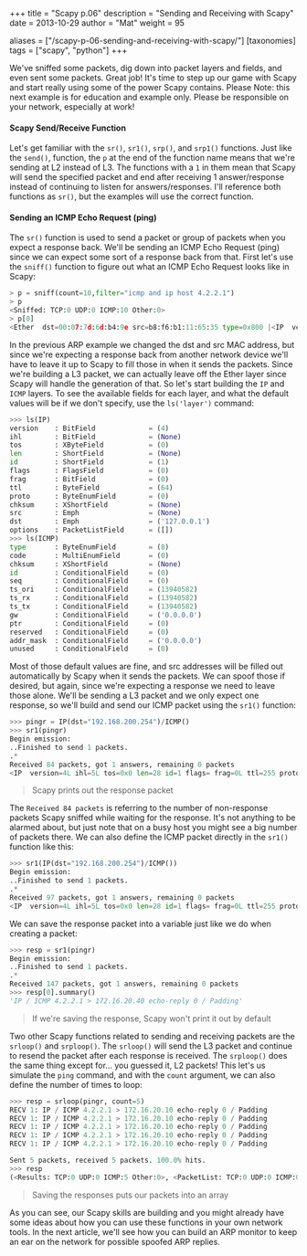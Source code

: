 +++
title = "Scapy p.06"
description = "Sending and Receiving with Scapy"
date = 2013-10-29
author = "Mat"
weight = 95

aliases = ["/scapy-p-06-sending-and-receiving-with-scapy/"]
[taxonomies]
tags = ["scapy", "python"]
+++

We've sniffed some packets, dig down into packet layers and fields, and even sent some packets. Great job! It's time to step up our game with Scapy and start really using some of the power Scapy contains. Please Note: this next example is for education and example only. Please be responsible on your network, especially at work!
<!-- more -->
#### Scapy Send/Receive Function

Let's get familiar with the `sr()`, `sr1()`, `srp()`, and `srp1()` functions. Just like the `send()`, function, the `p` at the end of the function name means that we're sending at L2 instead of L3. The functions with a `1` in them mean that Scapy will send the specified packet and end after receiving 1 answer/response instead of continuing to listen for answers/responses. I'll reference both functions as `sr()`, but the examples will use the correct function.

#### <!--more-->Sending an ICMP Echo Request (ping)

The `sr()` function is used to send a packet or group of packets when you expect a response back. We'll be sending an ICMP Echo Request (ping) since we can expect some sort of a response back from that. First let's use the `sniff()` function to figure out what an ICMP Echo Request looks like in Scapy:

```python
> p = sniff(count=10,filter="icmp and ip host 4.2.2.1")
> p
<Sniffed: TCP:0 UDP:0 ICMP:10 Other:0>
> p[0]
<Ether  dst=00:07:7d:6d:b4:9e src=b8:f6:b1:11:65:35 type=0x800 |<IP  version=4L ihl=5L tos=0x0 len=84 id=14488 flags= frag=0L ttl=64 proto=icmp chksum=0x7bd6 src=172.16.20.40 dst=4.2.2.1 options=[] |<ICMP  type=echo-request code=0 chksum=0xaba6 id=0x55d3 seq=0x0 |<Raw |>>
```

In the previous ARP example we changed the dst and src MAC address, but since we're expecting a response back from another network device we'll have to leave it up to Scapy to fill those in when it sends the packets. Since we're building a L3 packet, we can actually leave off the Ether layer since Scapy will handle the generation of that. So let's start building the `IP` and `ICMP` layers. To see the available fields for each layer, and what the default values will be if we don't specify, use the `ls('layer')` command:

```python
>>> ls(IP)
version    : BitField             = (4)
ihl        : BitField             = (None)
tos        : XByteField           = (0)
len        : ShortField           = (None)
id         : ShortField           = (1)
flags      : FlagsField           = (0)
frag       : BitField             = (0)
ttl        : ByteField            = (64)
proto      : ByteEnumField        = (0)
chksum     : XShortField          = (None)
src        : Emph                 = (None)
dst        : Emph                 = ('127.0.0.1')
options    : PacketListField      = ([])
>>> ls(ICMP)
type       : ByteEnumField        = (8)
code       : MultiEnumField       = (0)
chksum     : XShortField          = (None)
id         : ConditionalField     = (0)
seq        : ConditionalField     = (0)
ts_ori     : ConditionalField     = (13940582)
ts_rx      : ConditionalField     = (13940582)
ts_tx      : ConditionalField     = (13940582)
gw         : ConditionalField     = ('0.0.0.0')
ptr        : ConditionalField     = (0)
reserved   : ConditionalField     = (0)
addr_mask  : ConditionalField     = ('0.0.0.0')
unused     : ConditionalField     = (0)
```

Most of those default values are fine, and src addresses will be filled out automatically by Scapy when it sends the packets. We can spoof those if desired, but again, since we're expecting a response we need to leave those alone. We'll be sending a L3 packet and we only expect one response, so we'll build and send our ICMP packet using the `sr1()` function:

```python
>>> pingr = IP(dst="192.168.200.254")/ICMP()
>>> sr1(pingr)
Begin emission:
..Finished to send 1 packets.
.*
Received 84 packets, got 1 answers, remaining 0 packets
<IP  version=4L ihl=5L tos=0x0 len=28 id=1 flags= frag=0L ttl=255 proto=icmp chksum=0xa7c4 src=4.2.2.1 dst=172.16.20.40 options=[] |<ICMP  type=echo-reply code=0 chksum=0xffff id=0x0 seq=0x0 |<Padding |>>>
```

>  Scapy prints out the response packet

The `Received 84 packets` is referring to the number of non-response packets Scapy sniffed while waiting for the response. It's not anything to be alarmed about, but just note that on a busy host you might see a big number of packets there. We can also define the ICMP packet directly in the `sr1()` function like this:

```python
>>> sr1(IP(dst="192.168.200.254")/ICMP())
Begin emission:
..Finished to send 1 packets.
.*
Received 97 packets, got 1 answers, remaining 0 packets
<IP  version=4L ihl=5L tos=0x0 len=28 id=1 flags= frag=0L ttl=255 proto=icmp chksum=0xa7c4 src=4.2.2.1 dst=172.16.20.40 options=[] |<ICMP  type=echo-reply code=0 chksum=0xffff id=0x0 seq=0x0 |<Padding |>>>
```

We can save the response packet into a variable just like we do when creating a packet:

```python
>>> resp = sr1(pingr)
Begin emission:
..Finished to send 1 packets.
.*
Received 147 packets, got 1 answers, remaining 0 packets
>>> resp[0].summary()
'IP / ICMP 4.2.2.1 > 172.16.20.40 echo-reply 0 / Padding'
```

> If we're saving the response, Scapy won't print it out by default

Two other Scapy functions related to sending and receiving packets are the `srloop()` and `srploop()`. The `srloop()` will send the L3 packet and continue to resend the packet after each response is received. The `srploop()` does the same thing except for... you guessed it, L2 packets! This let's us simulate the `ping` command, and with the `count` argument, we can also define the number of times to loop:

```python
>>> resp = srloop(pingr, count=5)
RECV 1: IP / ICMP 4.2.2.1 > 172.16.20.10 echo-reply 0 / Padding
RECV 1: IP / ICMP 4.2.2.1 > 172.16.20.10 echo-reply 0 / Padding
RECV 1: IP / ICMP 4.2.2.1 > 172.16.20.10 echo-reply 0 / Padding
RECV 1: IP / ICMP 4.2.2.1 > 172.16.20.10 echo-reply 0 / Padding
RECV 1: IP / ICMP 4.2.2.1 > 172.16.20.10 echo-reply 0 / Padding

Sent 5 packets, received 5 packets. 100.0% hits.
>>> resp
(<Results: TCP:0 UDP:0 ICMP:5 Other:0>, <PacketList: TCP:0 UDP:0 ICMP:0 Other:0>)
```

> Saving the responses puts our packets into an array

As you can see, our Scapy skills are building and you might already have some ideas about how you can use these functions in your own network tools. In the next article, we'll see how you can build an ARP monitor to keep an ear on the network for possible spoofed ARP replies.